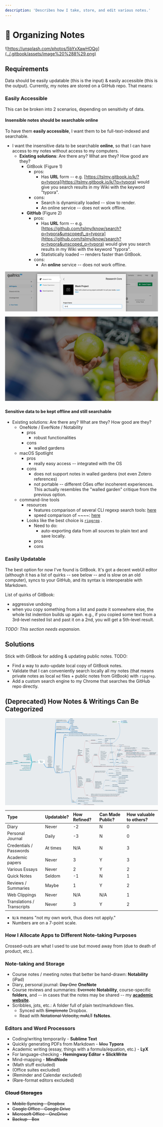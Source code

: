 ```yaml
---
description: 'Describes how I take, store, and edit various notes.'
---
```


# 📝 Organizing Notes

![https://unsplash.com/photos/5bYxXawHOQg](../.gitbook/assets/image%20%288%29.png)

## Requirements

Data should be easily updatable \(this is the input\) & easily accessible \(this is the output\). Currently, my notes are stored on a GitHub repo. That means:

### Easily Accessible

This can be broken into 2 scenarios, depending on sensitivity of data.

#### Insensible notes should be searchable online

To have them **easily accessible**, I want them to be full-text-indexed and searchable.

* I want the insensitive data to be searchable **online**, so that I can have access to my notes without access to my computers.
  * **Existing solutions**: Are there any? What are they? How good are they?
    * GitBook \(Figure 1\)
      * pros:
        * Has **URL** form -- e.g. [https://tslmy.gitbook.io/k/?q=typora](https://tslmy.gitbook.io/k/?q=typora) would give you search results in my Wiki with the keyword "typora".
      * cons:
        * Search is dynamically loaded -- slow to render.
        * An online service -- does not work offline.
    * **GitHub** \(Figure 2\)
      * pros:
        * Has **URL** form -- e.g. [https://github.com/tslmy/know/search?q=typora&unscoped\_q=typora](https://github.com/tslmy/know/search?q=typora&unscoped_q=typora) would give you search results in my Wiki with the keyword "typora".
        * Statistically loaded -- renders faster than GitBook.
      * cons:
        * An **online** service -- does not work offline.

![Figure 1: Search UI on GitBook](../.gitbook/assets/image%20%2812%29.png)

![Figure 2: Search UI on GitHub](../.gitbook/assets/image%20%282%29.png)

### 

#### Sensitive data to be kept **offline** and still searchable

* Existing solutions: Are there any? What are they? How good are they?
  * OneNote / EverNote / Notability
    * pros
      * robust functionalities
    * cons
      * walled gardens
  * macOS Spotlight
    * pros
      * really easy access -- integrated with the OS
    * cons
      * does not support notes in walled gardens \(not even Zotero references\)
      * not portable -- different OSes offer incoherent experiences. This actually resembles the "walled garden" critique from the previous option.
  * command-line tools
    * resources
      * features comparison of several CLI regexp search tools: [here](https://beyondgrep.com/feature-comparison/)
      * speed comparison of ~~~~: [here](https://github.com/BurntSushi/ripgrep#quick-examples-comparing-tools)
    * Looks like the best choice is [`ripgrep`](https://github.com/BurntSushi/ripgrep) . 
      * Need to do:
        * auto-exporting data from all sources to plain text and save locally.
      * pros
      * cons

### Easily Updatable

The best option for now I've found is GitBook. It's got a decent webUI editor \(although it has a list of quirks -- see below -- and is slow on an old computer\), syncs to your GitHub, and its syntax is interoperable with Markdown.

List of quirks of GitBook:

* aggressive undoing
* when you copy something from a list and paste it somewhere else, the whole list indention builds up again. e.g., if you copied some text from a 3rd-level nested list and past it on a 2nd, you will get a 5th-level result.

_TODO: This section needs expansion._

## Solutions

Stick with GitBook for adding & updating public notes. TODO:

* Find a way to auto-update local copy of GitBook notes.
* Validate that I can conveniently search locally all my notes \(that means private notes as local `md` files + public notes from GitBook\) with `ripgrep`. 
* Add a custom search engine to my Chrome that searches the GitHub repo directly.

## \(Deprecated\) How Notes & Writings Can Be Categorized

![Classifications of my writings &amp; notes, and where to put them.](../.gitbook/assets/image%20%2813%29.png)

| Type | Updatable? | How Refined? | Can Made Public? | How valuable to others? |
| :--- | :--- | :--- | :--- | :--- |
| Diary | Never | -2 | N | 0 |
| Personal Journal | Daily | -3 | N | 0 |
| Credentials / Passwords | At times | N/A | N | 3 |
| Academic papers | Never | 3 | Y | 3 |
| Various Essays | Never | 2 | Y | 2 |
| Quick Notes | Seldom | -1 | N | 1 |
| Reviews / Summaries | Maybe | 1 | Y | 2 |
| Web Clippings | Never | N/A | N/A | 1 |
| Translations / Transcripts | Never | 3 | Y | 2 |

* `N/A` means "not my own work, thus does not apply."
* Numbers are on a 7-point scale.

### How I Allocate Apps to Different Note-taking Purposes

Crossed-outs are what I used to use but moved away from \(due to death of product, etc.\).

### Note-taking and Storage

* Course notes / meeting notes that better be hand-drawn: **Notability** \(iPad\)
* Diary, personal journal: ~~Day One~~ **OneNote**
* Course reviews and summaries: ~~Evernote~~ **Notability**, course-specific **folders**, and -- in cases that the notes may be shared -- my [**academic website**](http://seas.upenn.edu/~myli). 
* Scribbles, jots, etc.: A folder full of plain text/markdown files.
  * Synced with ~~Simplenote~~ Dropbox.
  * Read with ~~Notational Velocity, nvALT~~ **fsNotes**.

### Editors and Word Processors

* Coding/writing temporarily - **Sublime Text**
* Quickly generating PDFs from Markdown - ~~Mou~~ **Typora**
* Academic writing \(essay, things with a formula/equation, etc.\) - **LyX**
* For language-checking - **Hemingway Editor + SlickWrite**
* Mind-mapping - **MindNode** 
* \(Math stuff excluded\)
* \(Office suites excluded\)
* \(Reminder and Calendar excluded\)
* \(Rare-format editors excluded\)

### ~~Cloud Storages~~

* ~~Mobile Syncing - Dropbox~~
* ~~Google Office - Google Drive~~
* ~~Microsoft Office - OneDrive~~
* ~~Backup - Box~~

